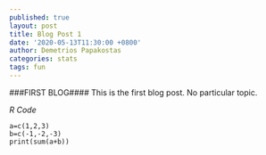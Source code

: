 ```yaml
---
published: true
layout: post
title: Blog Post 1
date: '2020-05-13T11:30:00 +0800'
author: Demetrios Papakostas
categories: stats
tags: fun
---
```

###FIRST BLOG####
This is the first blog post.  No particular topic.

*R Code*
```{r}
a=c(1,2,3)
b=c(-1,-2,-3)
print(sum(a+b))
```
